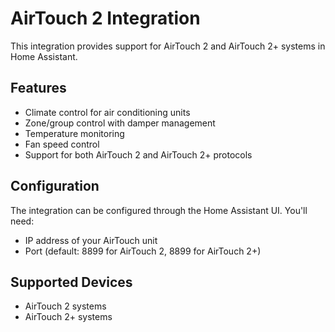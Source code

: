 # AirTouch 2 Integration

This integration provides support for AirTouch 2 and AirTouch 2+ systems in Home Assistant.

## Features
- Climate control for air conditioning units
- Zone/group control with damper management
- Temperature monitoring
- Fan speed control
- Support for both AirTouch 2 and AirTouch 2+ protocols

## Configuration
The integration can be configured through the Home Assistant UI. You'll need:
- IP address of your AirTouch unit
- Port (default: 8899 for AirTouch 2, 8899 for AirTouch 2+)

## Supported Devices
- AirTouch 2 systems
- AirTouch 2+ systems
